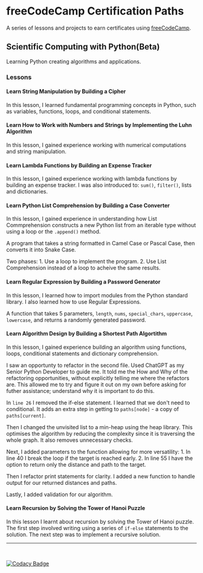 # freeCodeCamp Certification Paths

A series of lessons and projects to earn certificates using [freeCodeCamp](https://freecodecamp.org).

## Scientific Computing with Python(Beta)

Learning Python creating algorithms and applications.

### Lessons

#### Learn String Manipulation by Building a Cipher

In this lesson, I learned fundamental programming concepts in Python, such as variables, functions, loops, and conditional statements.

#### Learn How to Work with Numbers and Strings by Implementing the Luhn Algorithm

In this lesson, I gained experience working with numerical computations and string manipulation.

#### Learn Lambda Functions by Building an Expense Tracker

In this lesson, I gained experience working with lambda functions by building an
expense tracker. I was also introduced to: `sum()`, `filter()`, lists and dictionaries.

#### Learn Python List Comprehension by Building a Case Converter

In this lesson, I gained experience in understanding how List Commprehension constructs a new Python list from an iterable type without using a loop or the `.append()` method.

A program that takes a string formatted in Camel Case or Pascal Case, then converts it into Snake Case.

Two phases: 1. Use a loop to implement the program. 2. Use List Comprehension instead of a loop to acheive the same results.

#### Learn Regular Expression by Building a Password Generator

In this lesson, I learned how to import modules from the Python standard library. I also learned how to use Regular Expressions.

A function that takes 5 parameters, `length`, `nums`, `special_chars`, `uppercase`, `lowercase`, and returns a randomly generated password.

#### Learn Algorithm Design by Building a Shortest Path Algortithm

In this lesson, I gained experience building an algorithm using functions, loops, conditional statements and dictionary comprehension.

I saw an opportunty to refactor in the second file. Used ChatGPT as my Senior Python Developer to guide me. It told me the How and Why of the refactoring opportunities, without explicitly telling me where the refactors are. This allowed me to try and figure it out on my own before asking for futher assistance; understand why it is important to do this.

In `line 26` I removed the if-else statement. I learned that we don't need to conditional. It adds an extra step in getting to `paths[node]` - a copy of `paths[current]`.

Then I changed the unvisited list to a min-heap using the heap library. This optimises the algorithm by reducing the complexity since it is traversing the whole graph. It also removes unnecessary checks.

Next, I added parameters to the function allowing for more versatility:
    1. In line 40 I break the loop if the target is reached early.
    2. In line 55 I have the option to return only the distance and path to the target.

Then I refactor print statements for clarity. I added a new function to handle output for our returned distances and paths.

Lastly, I added validation for our algorithm.

#### Learn Recursion by Solving the Tower of Hanoi Puzzle

In this lesson I learnt about recursion by solving the Tower of Hanoi puzzle. The first  step involved writing using a series of `if-else` statements to the solution. The next step was to implement a recursive solution.

---

&nbsp;

[![Codacy Badge](https://app.codacy.com/project/badge/Grade/e63eb68ab6eb43718b20c4e2569579f9)](https://app.codacy.com/gh/sedstan/freeCodeCamp/dashboard?utm_source=gh&utm_medium=referral&utm_content=&utm_campaign=Badge_grade)
